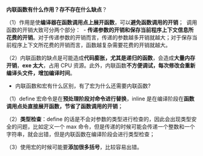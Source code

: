 **内联函数有什么作用？存不存在什么缺点**？

（1）作用是使**编译器在函数调用点上展开函数**，可以**避免函数调用的开销**；
 调用函数的开销大致可分两个部分：
 - **传递参数的开销和保存当前程序上下文信息所花费的开销**。对于传递参数的开销而言，传递的参数越多开销就越大；对于保存当前程序上下文所花费的开销而言，函数越复杂需要花费的开销就越大。

（2）内联函数的缺点是可能造成**代码膨胀，尤其是递归的函数**，会造成**大量内存开销**，**exe 太大**，占用 CPU 资源。此外，内联函数**不方便调试，每次修改会重新编译头文件，增加编译时间**。

- 内联函数和宏有什么区别，有了宏为什么还需要内联函数?

（1）define 宏命令是在**预处理阶段对命令进行替换**，inline 是在编译阶段在**函数调用点处直接展开函数，节省了函数调用的开销**；

（2）**类型检查**：define 的话是不会对参数的类型进行检查的，因此会出现类型安全的问题，比如定义一个 max 命令，但是传递的时候可能会传递一个整数和一个字符串，就会出错，但是内联函数在编译阶段会进行类型检查；

（3）使用宏的时候可能要**添加很多括号**，比较容易出错。
